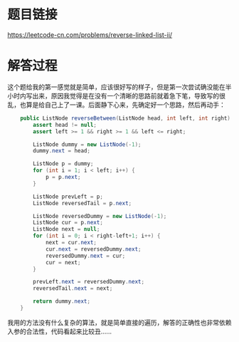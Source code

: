 # 题目链接
https://leetcode-cn.com/problems/reverse-linked-list-ii/

# 解答过程
这个题给我的第一感觉就是简单，应该很好写的样子，但是第一次尝试确没能在半小时内写出来，原因我觉得是在没有一个清晰的思路前就着急下笔，导致写的很乱，也算是给自己上了一课。后面静下心来，先确定好一个思路，然后再动手：
```java
	public ListNode reverseBetween(ListNode head, int left, int right) {
		assert head != null;
		assert left >= 1 && right >= 1 && left <= right;

		ListNode dummy = new ListNode(-1);
		dummy.next = head;

		ListNode p = dummy;
		for (int i = 1; i < left; i++) {
			p = p.next;
		}

		ListNode prevLeft = p;
		ListNode reversedTail = p.next;

		ListNode reversedDummy = new ListNode(-1);
		ListNode cur = p.next;
		ListNode next = null;
		for (int i = 0; i < right-left+1; i++) {
			next = cur.next;
			cur.next = reversedDummy.next;
			reversedDummy.next = cur;
			cur = next;
		}

		prevLeft.next = reversedDummy.next;
		reversedTail.next = next;

		return dummy.next;
	}
```

我用的方法没有什么复杂的算法，就是简单直接的遍历，解答的正确性也非常依赖入参的合法性，代码看起来比较丑......